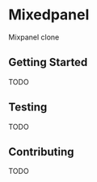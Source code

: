 Mixedpanel
==========

Mixpanel clone

Getting Started
---------------

TODO

Testing
-------

TODO

Contributing
------------

TODO
